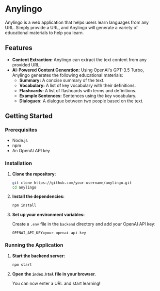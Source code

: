 # Anylingo

Anylingo is a web application that helps users learn languages from any URL. Simply provide a URL, and Anylingo will generate a variety of educational materials to help you learn.

## Features

- **Content Extraction:** Anylingo can extract the text content from any provided URL.
- **AI-Powered Content Generation:** Using OpenAI's GPT-3.5 Turbo, Anylingo generates the following educational materials:
    - **Summary:** A concise summary of the text.
    - **Vocabulary:** A list of key vocabulary with their definitions.
    - **Flashcards:** A list of flashcards with terms and definitions.
    - **Example Sentences:** Sentences using the key vocabulary.
    - **Dialogues:** A dialogue between two people based on the text.

## Getting Started

### Prerequisites

- Node.js
- npm
- An OpenAI API key

### Installation

1. **Clone the repository:**

   ```bash
   git clone https://github.com/your-username/anylingo.git
   cd anylingo
   ```

2. **Install the dependencies:**

   ```bash
   npm install
   ```

3. **Set up your environment variables:**

   Create a `.env` file in the `backend` directory and add your OpenAI API key:

   ```
   OPENAI_API_KEY=your-openai-api-key
   ```

### Running the Application

1. **Start the backend server:**

   ```bash
   npm start
   ```

2. **Open the `index.html` file in your browser.**

   You can now enter a URL and start learning!
